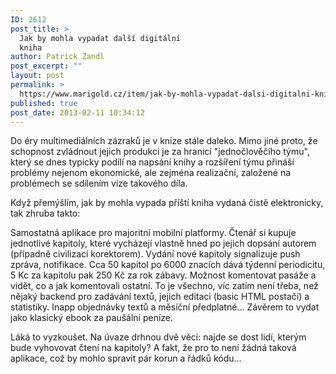 ```yaml
---
ID: 2612
post_title: >
  Jak by mohla vypadat další digitální
  kniha
author: Patrick Zandl
post_excerpt: ""
layout: post
permalink: >
  https://www.marigold.cz/item/jak-by-mohla-vypadat-dalsi-digitalni-kniha
published: true
post_date: 2013-02-11 10:34:12
---
```

<p> Do éry multimediálních zázraků je v knize stále daleko. Mimo jiné proto, že schopnost zvládnout jejich produkci je za hranicí "jednočlověčího týmu", který se dnes typicky podílí na napsání knihy a rozšíření týmu přináší problémy nejenom ekonomické, ale zejména realizační, založené na problémech se sdílením vize takového díla.</p>

<p>Když přemýšlím, jak by mohla vypada příští kniha vydaná čistě elektronicky, tak zhruba takto:</p>

<p>Samostatná aplikace pro majoritní mobilní platformy. Čtenář si kupuje jednotlivé kapitoly, které vycházejí vlastně hned po jejich dopsání autorem (případně civilizací korektorem). Vydání nové kapitoly signalizuje push zpráva, notifikace. Cca 50 kapitol po 6000 znacích dává týdenní periodicitu, 5 Kc za kapitolu pak 250 Kč za rok zábavy. Možnost komentovat pasáže a vidět, co a jak komentovali ostatní. To je všechno, víc zatím není třeba, než nějaký backend pro zadávání textů, jejich editaci (basic HTML postačí) a statistiky. Inapp objednávky textů a měsíční předplatné... Závěrem to vydat jako klasický ebook za paušální peníze. </p>

<p>Láká to vyzkoušet. Na úvaze drhnou dvě věci: najde se dost lidí, kterým bude vyhovovat čtení na kapitoly? A fakt, že pro to není žádná taková aplikace, což by mohlo spravit pár korun a řádků kódu...</p>